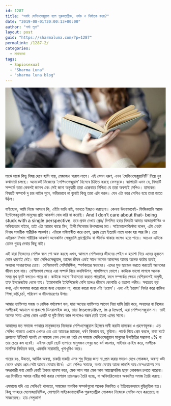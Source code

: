 ```yaml
---
id: 1287
title: "সবাই সেপিওসেক্সুয়াল হলে পুরুষতান্ত্রীক, ধর্ষক ও নির্যাতক কারা?"
date: "2019-08-01T20:00:13+00:00"
author: "শর্মা লুনা"
layout: post
guid: "https://sharmaluna.com/?p=1287"
permalink: /1287-2/
categories:
  - মাথাব্যাথা
tags:
  - Sapiosexual
  - "Sharma Luna"
  - "sharma luna blog"
---
```


![](/assets/images/wp-content/uploads/2019/08/images-2.jpeg)

মাঝে মাঝে কিছু বিষয় দেখে হাসি পায়, মেজাজও খারাপ লাগে। এই যেমন ধরুণ, এখন ‘সেপিওসেক্সুয়ালিটি’ নিয়ে খুব কথাবার্তা চলছে। অনেকেই নিজেদের ‘সেপিওসেক্সুয়াল’ হিসেবে চিহ্নিত করছে ফেসবুকে। ব্যাপারটা এমন যে, বিষয়টি সম্পর্কে তারা কেবলই জানল এবং সেই জানা অনুযায়ী তারা এক্কেবারে নিশ্চিত যে তারা অবশ্যই সেপিও। হাস্যকর। বিষয়টি সম্পর্কে দু চার লাইন শুনে, গভীরভাবে না বুঝেই কিন্তু তারা এটা করল। যেন এটা করে সেপিও হয়ে তারা জাতে উঠল।

যাইহোক, আমি নিজে আসলে কি, এইটা ভাবি নাই, ভাবতে ইচ্ছাও করছেনা। কেননা উভয়ভাবেই- ফিজিক্যালি আ্যন্ড ইন্টেলেকচুয়ালি মানুষের প্রতি আকর্ষণ বোধ করি বা করেছি। And I don’t care about that- being stuck with a single perspective. তবে প্রথম দেখায় প্রেম/ বিগলিত হবার বিষয়টা আমার আন্ডারস্টান্ডিং ও অভিজ্ঞতার বাইরে, তাই এটা আমার কাছে মিথ, হিন্দী সিনেমার উপাদানের মত। সাইকোলোজিস্টরা বলেন, এটা একটা নিখাদ সাময়ীক শারীরিক আকর্ষণ। এটাকে মহিমান্মীত করে ক্রাশ, প্রথম প্রেম ইত্যাদি নামে ডাকা হয় আর কি। তো এইরকম নিখাদ শারীরিক আকর্ষণ অনেকদিন সেক্সুয়ালি ফ্রাস্ট্রেটেড বা স্টার্ভড থাকার ফলেও হতে পারে। অতএব এটাকে তেমন গুরূত্ব দেবার কিছু নাই।

এই যারা নিজেদের সেপিও বলে শো অফ করছে এখন, আসলে সেপিওদের জীবনের পেইন ও হতাশা নিয়ে এদের নূন্যতম কোন ধারণাই নেই। যারা সেপিওসেক্সুয়াল, তাদের জীবন একই সাথে অনেক আনন্দের আবার অনেক কষ্টের হবেই, অন্যান্য সাধারণদের চেয়ে। বেশিরভাগই পেসিমিস্টিক, স্পর্শকাতর স্বভাবের। এদের মুড হ্যান্ডেল করতে করতেই অনেকের জীবন চলে যায়। বেশিরভাগ ক্ষেত্রে এরা সম্পর্ক নিয়ে কনফিউশন, সাসপিসনে ভোগে। কাউকে ভালো লাগলে অনেক সময় মুখ ফুটে বলতেও পারে না। কাউকে সহসা বিশ্বাসতো করতে পারেইনা, ফলে সম্পর্কের ক্ষেত্রে বেশিরভাগই অসুখী, হাফ ইনভেনটেড থেকে যায়। ইমোশনালি ইন্টেলিজেন্ট বেশি হলেও জীবনে ভোগান্তি ও হতাশা গভীর। সবচেয়ে বড় কথা, এটা সবসময় কারো কারো জন্য নেচারাল না, কারো কারো জন্য এটা ‘চয়েস’। এবং এই ‘চয়েস’ নির্ভর করে ব্যক্তির শিক্ষা,রুচি,চর্চা, পরিবেশ ও জীবনাচরণের উপর।

আমার ব্যাক্তিগত সহজ ও বেসিক পর্যবেক্ষণ হল, যারা অন্যের ব্যাক্তিগত আবেগ নিয়া হাসি ঠাট্টা করে, অন্যদের বা নিজের সংগীকেই আড়ালে বা প্রকাশ্যে ডিমরালাইজ করে, তারা Insensitive, in a level, এরা সেপিওসেক্সুয়াল না। তাই অনেক সময় এদের কোন একটি বা দুটি বিষয় ভাল লাগলেও বন্ধন তৈরি হয়না এদের সাথে।

আমাদের মত সমাজে গণহারে মানুষজনের নিজেকে সেপিওসেক্সুয়াল হিসেবে দাবী করাটা হাস্যকর ও প্রহসণমূলক। এত সেপিও থাকতে এখানে এখনও এত এত আ্যরেঞ্জ ম্যারেজ, ধর্ষণ কিভাবে হয়, বুঝিনা। পার্কে গিয়ে প্রেম করলে, রাস্তা ঘাটে প্রকাশ্যে ইন্টিমেট হলেই যে সমাজে গেল গেল রব ওঠে সে সমাজে সেপিওসেক্সুয়াল মানুষের উপস্থিতির সম্ভাবনা ০% বা তার চেয়ে কম হবেই। এইসব ছোট ছোট ব্যাপারে মানুষজন লেবুর মত ধর্ম কচলায়, সাইবার ক্রাইম করে, সংগীকে মানসিক নির্যাতন করে, এমনকি মারামারি, খুনাখুনিও করে।

গায়ের রঙ, উচ্চতা, আর্থিক অবস্থা, চাকরি বাকরি এসব শুধু বিয়ের জন্য না,প্রেম করার সময়ও দেখে লোকজন, অবশ্য ওটা কেমন ধারার প্রেম সেটা আমার বোঝার ঊর্ধে। এত সেপিও সমাজে, অথচ ফেয়ার আ্যন্ড লাভলি আর ফেসওয়াশের মত অদরকারী পণ্য কোটি কোটি টাকার ব্যাবসা করে, মেক আপ আর মেক আপ আ্যক্সেসরিজ ছাড়া লোকজন চলতে পারেনা। এর বিপরীতে আবার নারীর পর্দা করার সোশ্যাল চ্যালেঞ্জও তৈরি হচ্ছে, যা অবিধারিতভাবে অবদমিত সমাজ তৈরি করছে।

এসমাজে যদি এত সেপিওই থাকতো, সমাজের মানবিক সম্পর্কগুলো অনেক বিকশিত ও ইতিবাচকভাবে বুদ্ধিবৃত্তিক হত। কিন্তু গণহারে মেসোজ্যানিস্টিক, সোশ্যালি সাইকোপ্যাথেটিক পুরুষতান্ত্রীক লোকজন নিজেকে সেপিও মনে করতেছে বা সাজতেছে। হায় সেলুকাস!
